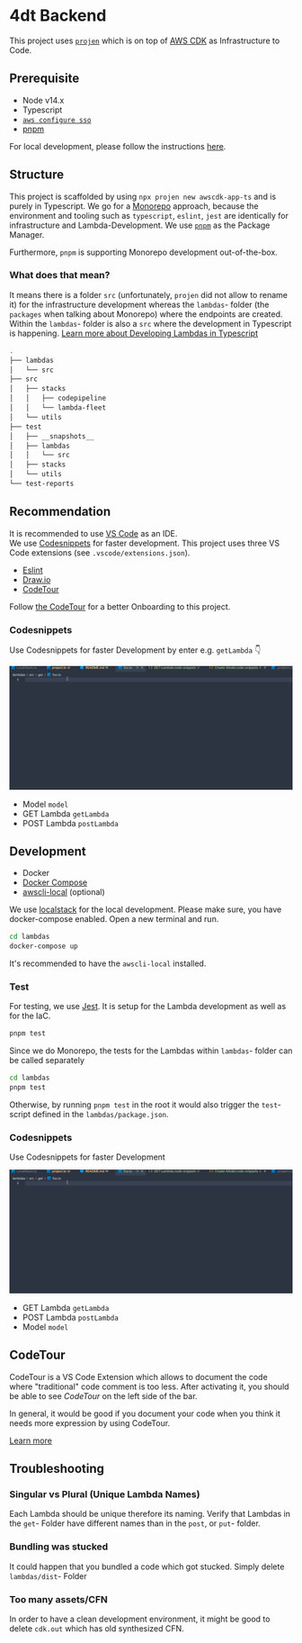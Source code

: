 # 4dt Backend

This project uses [`projen`](https://github.com/projen/projen) which is on top of [AWS CDK](https://aws.amazon.com/cdk/) as Infrastructure to Code.

## Prerequisite

- Node v14.x
- Typescript
- [`aws configure sso`](https://docs.aws.amazon.com/cli/latest/userguide/cli-configure-sso.html)
- [pnpm](https://pnpm.io/)

For local development, please follow the instructions [here](#development).

## Structure

This project is scaffolded by using `npx projen new awscdk-app-ts` and is purely in Typescript.
We go for a [Monorepo](https://www.atlassian.com/git/tutorials/monorepos) approach, because the environment and tooling such as `typescript`, `eslint`, `jest` are identically for infrastructure and Lambda-Development.
We use [`pnpm`](https://pnpm.io/) as the Package Manager.

Furthermore, `pnpm` is supporting Monorepo development out-of-the-box.

### What does that mean?

It means there is a folder `src` (unfortunately, `projen` did not allow to rename it) for the infrastructure development whereas the `lambdas`- folder (the `packages` when talking about Monorepo) where the endpoints are created.
Within the `lambdas`- folder is also a `src` where the development in Typescript is happening.
[Learn more about Developing Lambdas in Typescript](https://omakoleg.github.io/typescript-practices/content/lambda.html)

```bash
.
├── lambdas
│   └── src
├── src
│   ├── stacks
│   │   ├── codepipeline
│   │   └── lambda-fleet
│   └── utils
├── test
│   ├── __snapshots__
│   ├── lambdas
│   │   └── src
│   ├── stacks
│   └── utils
└── test-reports
```

## Recommendation

It is recommended to use [VS Code](https://code.visualstudio.com/) as an IDE.<br/>
We use [Codesnippets](#codesnippets) for faster development.
This project uses three VS Code extensions (see `.vscode/extensions.json`).

- [Eslint](https://marketplace.visualstudio.com/items?itemName=dbaeumer.vscode-eslint)
- [Draw.io](https://marketplace.visualstudio.com/items?itemName=hediet.vscode-drawio)
- [CodeTour](https://marketplace.visualstudio.com/items?itemName=vsls-contrib.codetour)

Follow [the CodeTour](#codetour) for a better Onboarding to this project.

### Codesnippets

Use Codesnippets for faster Development by enter e.g. `getLambda` 👇

![Using Codesnippet for creating GET Lambda](.vscode/getLambda.gif "Using Codesnippet for creating GET Lambda")

- Model `model`
- GET Lambda `getLambda`
- POST Lambda `postLambda`

## Development

- Docker
- [Docker Compose](https://docs.docker.com/compose/)
- [awscli-local](https://github.com/localstack/awscli-local) (optional)

We use [localstack](https://github.com/localstack/localstack) for the local development. Please make sure, you have docker-compose enabled.
Open a new terminal and run.

```bash
cd lambdas
docker-compose up
```

It's recommended to have the `awscli-local` installed.

### Test

For testing, we use [Jest](https://jestjs.io/).
It is setup for the Lambda development as well as for the IaC.

```bash
pnpm test
```

Since we do Monorepo, the tests for the Lambdas within `lambdas`- folder can be called separately

```bash
cd lambdas
pnpm test
```

Otherwise, by running `pnpm test` in the root it would also trigger the `test`- script defined in the `lambdas/package.json`.

### Codesnippets

Use Codesnippets for faster Development

![Using Codesnippet for creating GET Lambda](.vscode/getLambda.gif "Using Codesnippet for creating GET Lambda")

- GET Lambda `getLambda`
- POST Lambda `postLambda`
- Model `model`

## CodeTour

CodeTour is a VS Code Extension which allows to document the code where "traditional" code comment is too less.
After activating it, you should be able to see *CodeTour* on the left side of the bar.

In general, it would be good if you document your code when you think it needs more expression by using CodeTour.

[Learn more](https://marketplace.visualstudio.com/items?itemName=vsls-contrib.codetour)

## Troubleshooting

### Singular vs Plural (Unique Lambda Names)

Each Lambda should be unique therefore its naming.
Verify that Lambdas in the `get`- Folder have different names than in the `post`, or `put`- folder.

### Bundling was stucked

It could happen that you bundled a code which got stucked.
Simply delete `lambdas/dist`- Folder

### Too many assets/CFN

In order to have a clean development environment, it might be good to delete `cdk.out` which has old synthesized CFN.